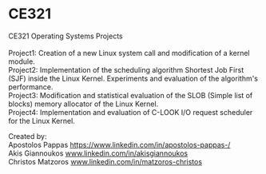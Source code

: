 # CE321
CE321 Operating Systems Projects
<br/>
<br/>
Project1: Creation of a new Linux system call and modification of a kernel module. <br/>
Project2: Implementation of the scheduling algorithm Shortest Job First (SJF) inside the Linux Kernel. Experiments and evaluation of the algorithm's performance. <br/>
Project3: Modification and statistical evaluation of the SLOB (Simple list of blocks) memory allocator of the Linux Kernel. <br/>
Project4: Implementation and evaluation of C-LOOK I/O request scheduler for the Linux Kernel.<br/>


Created by:
<br />
Apostolos Pappas    https://www.linkedin.com/in/apostolos-pappas-/
<br />
Akis Giannoukos     www.linkedin.com/in/akisgiannoukos
<br />
Christos Matzoros   www.linkedin.com/in/matzoros-christos
